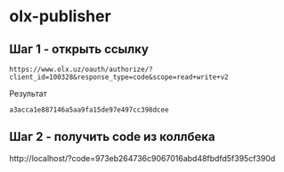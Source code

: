 # olx-publisher

## Шаг 1 - открыть ссылку

```
https://www.olx.uz/oauth/authorize/?client_id=100328&response_type=code&scope=read+write+v2
```

Результат

```
a3acca1e887146a5aa9fa15de97e497cc398dcee
```

## Шаг 2 - получить code из коллбека

http://localhost/?code=973eb264736c9067016abd48fbdfd5f395cf390d


